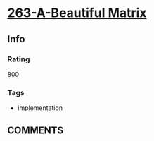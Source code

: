 # [263-A-Beautiful Matrix](https://codeforces.com/problemset/problem/263/A)

## Info

### Rating

800

### Tags

- implementation

## __COMMENTS__

> 
